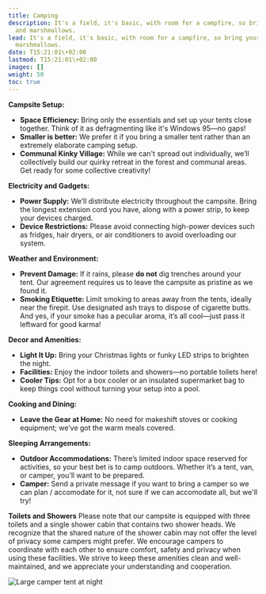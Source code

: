 ```yaml
---
title: Camping
description: It's a field, it's basic, with room for a campfire, so bring your guitar
  and marshmallows.
lead: It's a field, it's basic, with room for a campfire, so bring your guitar and
  marshmallows.
date: T15:21:01\+02:00
lastmod: T15:21:01\+02:00
images: []
weight: 50
toc: true
---
```


**Campsite Setup:**
- **Space Efficiency:** Bring only the essentials and set up your tents close together. Think of it as defragmenting like it's Windows 95—no gaps!
- **Smaller is better:** We prefer it if you bring a smaller tent rather than an extremely elaborate camping setup. 
- **Communal Kinky Village:** While we can't spread out individually, we’ll collectively build our quirky retreat in the forest and communal areas. Get ready for some collective creativity!

**Electricity and Gadgets:**
- **Power Supply:** We’ll distribute electricity throughout the campsite. Bring the longest extension cord you have, along with a power strip, to keep your devices charged.
- **Device Restrictions:** Please avoid connecting high-power devices such as fridges, hair dryers, or air conditioners to avoid overloading our system.

**Weather and Environment:**
- **Prevent Damage:** If it rains, please **do not** dig trenches around your tent. Our agreement requires us to leave the campsite as pristine as we found it.
- **Smoking Etiquette:** Limit smoking to areas away from the tents, ideally near the firepit. Use designated ash trays to dispose of cigarette butts. And yes, if your smoke has a peculiar aroma, it’s all cool—just pass it leftward for good karma!

**Decor and Amenities:**
- **Light It Up:** Bring your Christmas lights or funky LED strips to brighten the night.
- **Facilities:** Enjoy the indoor toilets and showers—no portable toilets here!
- **Cooler Tips:** Opt for a box cooler or an insulated supermarket bag to keep things cool without turning your setup into a pool.

**Cooking and Dining:**
- **Leave the Gear at Home:** No need for makeshift stoves or cooking equipment; we’ve got the warm meals covered.

**Sleeping Arrangements:**
- **Outdoor Accommodations:** There’s limited indoor space reserved for activities, so your best bet is to camp outdoors. Whether it’s a tent, van, or camper, you’ll want to be prepared.
- **Camper:** Send a private message if you want to bring a camper so we can plan / accomodate for it, not sure if we can accomodate all, but we'll try!

**Toilets and Showers**
Please note that our campsite is equipped with three toilets and a single shower cabin that contains two shower heads. We recognize that the shared nature of the shower cabin may not offer the level of privacy some campers might prefer. We encourage campers to coordinate with each other to ensure comfort, safety and privacy when using these facilities. We strive to keep these amenities clean and well-maintained, and we appreciate your understanding and cooperation.

![Large camper tent at night](/images/camper.jpg)